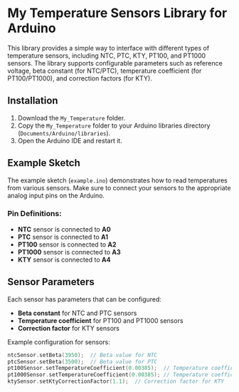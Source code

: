 # My Temperature Sensors Library for Arduino

This library provides a simple way to interface with different types of temperature sensors, including NTC, PTC, KTY, PT100, and PT1000 sensors. The library supports configurable parameters such as reference voltage, beta constant (for NTC/PTC), temperature coefficient (for PT100/PT1000), and correction factors (for KTY).

## Installation

1. Download the `My_Temperature` folder.
2. Copy the `My_Temperature` folder to your Arduino libraries directory (`Documents/Arduino/libraries`).
3. Open the Arduino IDE and restart it.

## Example Sketch

The example sketch (`example.ino`) demonstrates how to read temperatures from various sensors. Make sure to connect your sensors to the appropriate analog input pins on the Arduino.

### Pin Definitions:

- **NTC** sensor is connected to **A0**
- **PTC** sensor is connected to **A1**
- **PT100** sensor is connected to **A2**
- **PT1000** sensor is connected to **A3**
- **KTY** sensor is connected to **A4**

## Sensor Parameters

Each sensor has parameters that can be configured:
- **Beta constant** for NTC and PTC sensors
- **Temperature coefficient** for PT100 and PT1000 sensors
- **Correction factor** for KTY sensors

Example configuration for sensors:

```cpp
ntcSensor.setBeta(3950);  // Beta value for NTC
ptcSensor.setBeta(3500);  // Beta value for PTC
pt100Sensor.setTemperatureCoefficient(0.00385);  // Temperature coefficient for PT100
pt1000Sensor.setTemperatureCoefficient(0.00385); // Temperature coefficient for PT1000
ktySensor.setKtyCorrectionFactor(1.1);  // Correction factor for KTY
